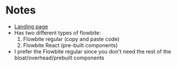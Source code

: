 # Notes

- [Landing page](https://flowbite.com/)
- Has two different types of flowbite:
    1. Flowbite regular (copy and paste code)
    2. Flowbite React (pre-built components)
- I prefer the Flowbite regular since you don't need the rest of the bloat/overhead/prebuilt components 